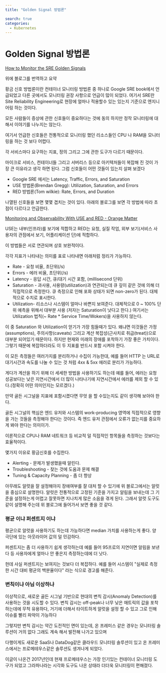 ```yaml
---
title: "Golden Signal 방법론"

search: true
categories: 
  - Kubernetes
---
```




# Golden Signal 방법론

[How to Monitor the SRE Golden Signals](https://medium.com/faun/how-to-monitor-the-sre-golden-signals-1391cadc7524)

위에 블로그를 번역하고 요약

황금 신호 방법론이란 컨테이너 모니터링 방법론 중 하나로 Google SRE book에서 언급되었고 다른 곳에서도 모니터링 권장 사항으로 언급이 많이 되었다.  여기서 SRE란 Site Reliability Engineering로 현장에 얼마나 적용할수 있는 있는지 기준으로 엔지니어링 하는 것이다. 

 

모든 사람들이 증상에 관한 신호들이 중요하다는 것에 동의 하지만 정작 모니터링에 대해서 이야기를 나누지는 않는다.

여기서 언급한 신호들은  전통적으로 모니터링 했던 리소스들인 CPU 나 RAM을 모니터링을 하는 것 보다 어렵다.

각 서비스마다 요구하는 지표, 정의 그리고 그에 관한 도구가 다르기 때문이다.

마이크로 서비스, 컨테이너들 그리고 서버리스 등으로 아키텍처들이 복잡해 진 것이 가장 큰 이유라고 생각 하면 된다. 그럼  신호들이 어떤 것들이 있는지 살펴 보겠다  

- Google SRE 에서는 Latency, Traffic, Errors, and Saturation
- USE 방법론(Brendan Gregg): Utilization, Saturation, and Errors
- RED 방법론(Tom wilkie): Rate, Errors, and Duration

나열된 신호들을 보면 몇몇 겹치는 것이 있다.  아래의 블로그를 보면 각 방법에 따라 초점이 다르다고 언급한다.

[Monitoring and Observability With USE and RED - Orange Matter](https://orangematter.solarwinds.com/2017/10/05/monitoring-and-observability-with-use-and-red/)

USE는 내부(인프라)를 보기에 적합하고 RED는 요청, 실질 작업, 외부 보기(서비스 사용자의 관점에서 보기, 어플리케이션 단)에 적합하다.

이 방법들은 서로 연관되며 상호 보완적이다. 

각각 지표가 나타내는 의미를 표로 나타내면 아래처럼 정리가 가능하다.

- Rate - 요청 비율, 초단위(/s)
- Errors - 에러 비율, 초단위(/s)
- Latency  - 응답 시간, 큐/대기 시간 포함, (millisecond 단위)
- Saturation - 과사용, 사용량(utilization)과 연관되는데 큐 깊이 같은 것에 의해 더 직접적으로 측정한다. 큐 측정으로 인해 포화 상태가 되면 non-zero가 된다. 대체적으로 수치로 표시한다.
- Utilization- 리소스나 시스템이 얼마나 바쁜지 보여준다. 대체적으로 0 ~ 100% 단위 예측을 위해서 대부분 사용 (저자는 Saturation이 낫다고 한다.) 여기서는 Utilization 법칙(~ Rate * Service Time/Wokers)을 사용하지 않는다.

이 중 Saturation 와 Utilization이 얻기가 가장 힘들때가 있다. 왜냐면 이것들은 가정(assumptions), 주의사항(caveats) 그리고 계산 복잡성(근사치로 취급(treat))으로 대부분 되어있기 때문이다. 하지만 현재와 미래의 장애를 포착하기 가장 좋은 가치이다. 그렇기 때문에 복잡하더라도  이 두 지표를 반드시 포함 시켜야 한다.

이 모든 측정들은 여러가지를 분리하거나 수집이 가능한대, 예를 들어 HTTP 는 URL로 대기시간과 속도를 나눌 수 있는 것 처럼 4xx & 5xx 에러로 분리가 가능하다.

게다가 계산을 하기 위해 더 세세한 방법을 사용하기도 하는데  예를 들어, 에러는 요청 성공보다는 낮은 지연시간에서 더 많이 나타나기에 지연시간에서 에러를 제외 할 수 있다.(정확히 어떤 의미인지는 모르겠다.)

만약 골든 시그널을 지표에 포함시켰다면 무엇 을 할 수있는지도 같이 생각해 보아야 한다.

골든 시그널의 핵심은 엔드 유저와 시스템의 work-producing 영역에 직접적으로 영향을 가는 것들을 측정해야 한다는 것이다. 즉 엔드 유저 관점에서 오류가 없는지를 중요하게 봐야 한다는 의미이가. 

이론적으로 CPU나 RAM 네트워크 등 비교적 덜 직접적인 항목들을 측정하는 것보다는 효율적이다. 

몇가지 이유로 황금신호를 수집한다. 

- Alerting - 문제가 발생했을때 알린다.
- Troubleshooting - 찾는 것에 도움과 문제 해결
- Tuning & Capacity Planning - 좀 더 향상

아무래도 알럿을 잘 설정해야지 장애여부를 잘 대처 할 수 있기에 위 블로그에서는 알럿을 중심으로 설명한다. 알럿은 전통적으로 고정된 기준을 가지고 알림을 보내는데 그 기준을 설정하는게 어렵고 잘못하면 지나치게 많은 소음을 겪게 된다.  그래서  알럿 도구도 같이 설명해 주는데 위 블로그에 들어가서 보면 좋을 것 같다. 

### 평균 이냐 퍼센트지 이냐

평균으로 알럿을 사용하기도 하는데 가능하다면 median 가치를 사용하는게 좋다. 양 극단에 있는 아웃라이어 값의 덜 민감하다.

퍼센트지는 좀 더 사용하기 쉽게 생각하는데 예를 들어 95프로의 지연이면 알림을 보낸다 등 사용자에게 얼마나 안 좋은지 측정하는데에 더 낫다.

헌데 사실 퍼센트지는 보여지는 것보다 더 복잡하다. 예를 들어 시스템이 "실제로 측정한 시간 대비 평균의 백분율이다" 라는 식으로 경고를 해준다. 

### 변칙이냐 아님 이상하냐

이상적으로, 새로운 골든 시그널 기반으로 현대의 변칙 감시(Anomaly Detection)를 사용하는 것을 시도할 수 있다. 변칙 감시는 off-peak나 너무 낮은 매트릭의 값을 포착하는데에 무척 유용하다, 거기에 더해서 타이트하게 알럿을 설정 할 수 있고 그로 인해 이슈를 빨리 파악이 가능하다 

그렇지만 변칙 감시는 약간 도전적인 면이 있는데, 온 프레미스 같은 경우는 모니터링 솔루션이 거의 없다 그래도 계속 해서 발전해 나가고 있으며 

다행이게도 새로운 SaaS나  DataDog같은 클라우드 모니터링 솔루션이 있고 온 프레미스에서는 프로메테우스같은 솔루션도 생겨나게 되었다.

이글이 나온건 2017년인데 현재 프로메테우스는 가장 인기있는 컨테이너 모니터링 도구가 되었고 그라파나라는 시각화 도구도 나온 상태라 더더욱 모니터링이 편해졌다.
